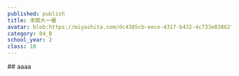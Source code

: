 ```yaml
---
published: publish
title: 本間大一優
avatar: blob:https://miyashita.com/dc4385cb-eece-4317-b432-4c733e03862f
category: 04_B
school_year: 2
class: 10
---
```

#﻿# aaaa